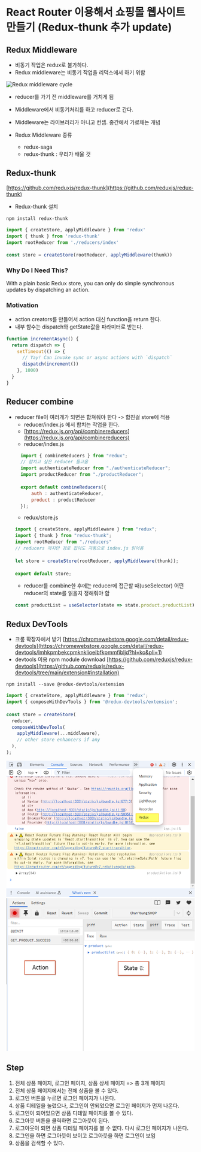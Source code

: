 # React Router 이용해서 쇼핑몰 웹사이트 만들기 (Redux-thunk 추가 update) 

## Redux Middleware
- 비동기 작업은 redux로 불가하다.
- Redux middleware는 비동기 작업을 리덕스에서 하기 위함  

![Redux middleware cycle](./img.gif)
- reducer를 가기 전 middleware를 거치게 됨
- Middleware에서 비동기처리를 하고 reducer로 간다.

- Middleware는 라이브러리가 아니고 컨셉. 중간에서 가로채는 개념
- Redux Middleware 종류
	- redux-saga
	- redux-thunk : 우리가 배울 것

## Redux-thunk
[https://github.com/reduxjs/redux-thunk](https://github.com/reduxjs/redux-thunk)
- Redux-thunk 설치
```shellscript
npm install redux-thunk
```  
```javascript
import { createStore, applyMiddleware } from 'redux'
import { thunk } from 'redux-thunk'
import rootReducer from './reducers/index'

const store = createStore(rootReducer, applyMiddleware(thunk))
```  

### Why Do I Need This?
With a plain basic Redux store, you can only do simple synchronous updates by dispatching an action.

### Motivation
- action creators를 만들어서 action 대신 function을 return 한다.
- 내부 함수는 dispatch와 getState값을 파라미터로 받는다.
```javascript
function incrementAsync() {
  return dispatch => {
    setTimeout(() => {
      // Yay! Can invoke sync or async actions with `dispatch`
      dispatch(increment())
    }, 1000)
  }
}
```  

## Reducer combine
- reducer file이 여러개가 되면은 합쳐줘야 한다 -> 합친걸 store에 적용  
  - reducer/index.js 에서 합치는 작업을 한다.  
  - [https://redux.js.org/api/combinereducers](https://redux.js.org/api/combinereducers)
  - reducer/index.js
  ```javascript
    import { combineReducers } from "redux";
    // 합치고 싶은 reducer 들고옴
    import authenticateReducer from "./authenticateReducer";
    import productReducer from "./productReducer";

    export default combineReducers({
        auth : authenticateReducer,
        product : productReducer
    });
  ```
  - redux/store.js
  ```javascript
  import { createStore, applyMiddleware } from "redux";
  import { thunk } from "redux-thunk";
  import rootReducer from "./reducers"
  // reducers 까지만 경로 잡아도 자동으로 index.js 읽어옴

  let store = createStore(rootReducer, applyMiddleware(thunk));

  export default store;
  ```
  - reducer를 combine한 후에는 reducer에 접근할 때(useSelector) 어떤 reducer의 state를 읽을지 정해줘야 함 
  ```javascript
  const productList = useSelector(state => state.product.productList);
  ```

## Redux DevTools
- 크롬 확장자에서 받기 [https://chromewebstore.google.com/detail/redux-devtools](https://chromewebstore.google.com/detail/redux-devtools/lmhkpmbekcpmknklioeibfkpmmfibljd?hl=ko&pli=1)
- devtools 이용 npm module download [https://github.com/reduxjs/redux-devtools](https://github.com/reduxjs/redux-devtools/tree/main/extension#installation)
```shell script
npm install --save @redux-devtools/extension
```
```javascript
import { createStore, applyMiddleware } from 'redux';
import { composeWithDevTools } from '@redux-devtools/extension';

const store = createStore(
  reducer,
  composeWithDevTools(
    applyMiddleware(...middleware),
    // other store enhancers if any
  ),
);
```
![redux-devtool chrome 사용이미지](./redux-devtools.png)
![redux-devtool chrome 사용이미지2](./redux-devtools2.png)



## Step
1. 전체 상품 페이지, 로그인 페이지, 상품 상세 페이지 => 총 3개 페이지  
2. 전체 상품 페이지에서는 전체 상품을 볼 수 있다.
3. 로그인 버튼을 누르면 로그인 페이지가 나온다.  
4. 상품 디테일을 눌렀으나, 로그인이 안되었으면 로그인 페이지가 먼저 나온다.  
5. 로그인이 되어있으면 상품 디테일 페이지를 볼 수 있다.  
6. 로그아웃 버튼을 클릭하면 로그아웃이 된다.  
7. 로그아웃이 되면 상품 디테일 페이지를 볼 수 없다. 다시 로그인 페이지가 나온다.  
8. 로그인을 하면 로그아웃이 보이고 로그아웃을 하면 로그인이 보임  
9. 상품을 검색할 수 있다.  


